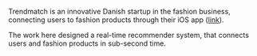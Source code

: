 Trendmatch is an innovative Danish startup in the fashion business, connecting users to fashion products through their iOS app ([link](https://trendmatch.dk/om-os/)).  

The work here designed a real-time recommender system, that connects users and fashion products in sub-second time. 